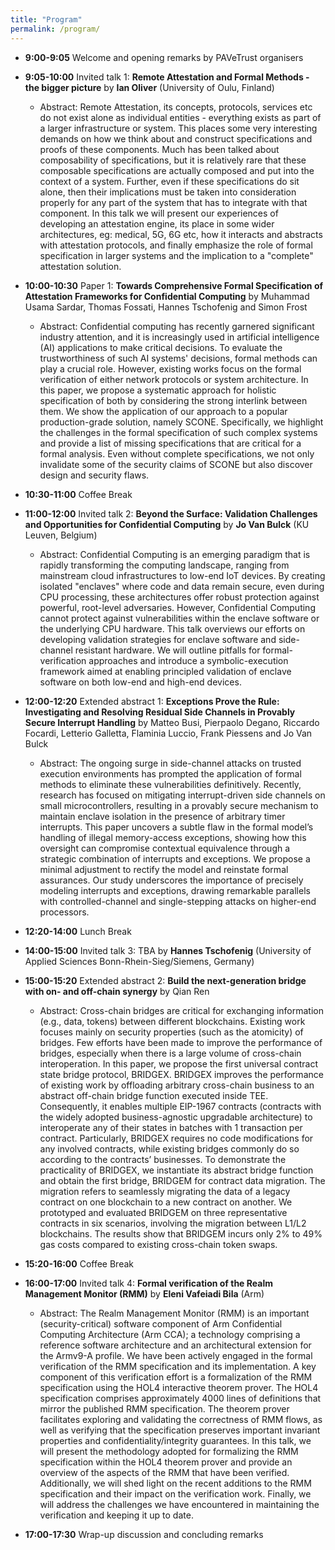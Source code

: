 ```yaml
---
title: "Program"
permalink: /program/
---
```


* **9:00-9:05** Welcome and opening remarks by PAVeTrust organisers

* **9:05-10:00** Invited talk 1: **Remote Attestation and Formal Methods - the bigger picture** by **Ian Oliver** (University of Oulu, Finland)
  * Abstract: Remote Attestation, its concepts, protocols, services etc do not exist alone as individual entities - everything exists as part of a larger infrastructure or system. This places some very interesting demands on how we think about and construct specifications and proofs of these components. Much has been talked about composability of specifications, but it is relatively rare that these composable specifications are actually composed and put into the context of a system. Further, even if these specifications do sit alone, then their implications must be taken into consideration properly for any part of the system that has to integrate with that component.
In this talk we will present our experiences of developing an attestation engine, its place in some wider architectures, eg: medical, 5G, 6G etc,  how it interacts and abstracts with attestation protocols, and finally emphasize the role of formal specification in larger systems and the implication to a "complete" attestation solution.
* **10:00-10:30** Paper 1: **Towards Comprehensive Formal Specification of Attestation Frameworks for Confidential Computing** by Muhammad Usama Sardar, Thomas Fossati, Hannes Tschofenig and Simon Frost
  * Abstract: Confidential computing has recently garnered significant industry attention, and it is increasingly used in artificial intelligence (AI) applications to make critical decisions. To evaluate the trustworthiness of such AI systems' decisions, formal methods can play a crucial role. However, existing works focus on the formal verification of either network protocols or system architecture. In this paper, we propose a systematic approach for holistic specification of both by considering the strong interlink between them. We show the application of our approach to a popular production-grade solution, namely SCONE. Specifically, we highlight the challenges in the formal specification of such complex systems and provide a list of missing specifications that are critical for a formal analysis. Even without complete specifications, we not only invalidate some of the security claims of SCONE but also discover design and security flaws.

* **10:30-11:00** Coffee Break

* **11:00-12:00** Invited talk 2: **Beyond the Surface: Validation Challenges and Opportunities for Confidential Computing** by **Jo Van Bulck** (KU Leuven, Belgium)
  * Abstract: Confidential Computing is an emerging paradigm that is rapidly transforming the computing landscape, ranging from mainstream cloud infrastructures to low-end IoT devices. By creating isolated "enclaves" where code and data remain secure, even during CPU processing, these architectures offer robust protection against powerful, root-level adversaries. However, Confidential Computing cannot protect against vulnerabilities within the enclave software or the underlying CPU hardware.
    This talk overviews our efforts on developing validation strategies for enclave software and side-channel resistant hardware. We will outline pitfalls for formal-verification approaches and introduce a symbolic-execution framework aimed at enabling principled validation of enclave software on both low-end and high-end devices.

* **12:00-12:20** Extended abstract 1: **Exceptions Prove the Rule: Investigating and Resolving Residual Side Channels in Provably Secure Interrupt Handling** by Matteo Busi, Pierpaolo Degano, Riccardo Focardi, Letterio Galletta, Flaminia Luccio, Frank Piessens and Jo Van Bulck
  * Abstract: The ongoing surge in side-channel attacks on trusted execution environments has prompted the application of formal methods to eliminate these vulnerabilities definitively. Recently, research has focused on mitigating interrupt-driven side channels on small microcontrollers, resulting in a provably secure mechanism to maintain enclave isolation in the presence of arbitrary timer interrupts.
This paper uncovers a subtle flaw in the formal model’s handling of illegal memory-access exceptions, showing how this oversight can compromise contextual equivalence through a strategic combination of interrupts and exceptions. We propose a minimal adjustment to rectify the model and reinstate formal assurances. Our study underscores the importance of precisely modeling interrupts and exceptions, drawing remarkable parallels with controlled-channel and single-stepping attacks on higher-end processors.

* **12:20-14:00** Lunch Break

* **14:00-15:00** Invited talk 3: TBA by **Hannes Tschofenig** (University of Applied Sciences Bonn-Rhein-Sieg/Siemens, Germany)
* **15:00-15:20** Extended abstract 2: **Build the next-generation bridge with on- and off-chain synergy** by Qian Ren
  * Abstract: Cross-chain bridges are critical for exchanging information (e.g., data, tokens) between different blockchains. Existing work focuses mainly on security properties (such as the atomicity) of bridges. Few efforts have been made to improve the performance of bridges, especially when there is a large volume of cross-chain interoperation. In this paper, we propose the first universal contract state bridge protocol, BRIDGEX. BRIDGEX improves the performance of existing work by offloading arbitrary cross-chain business to an abstract off-chain bridge function executed inside TEE. Consequently, it enables multiple EIP-1967 contracts (contracts with the widely adopted business-agnostic upgradable architecture) to interoperate any of their states in batches with 1 transaction per contract. Particularly, BRIDGEX requires no code modifications for any involved contracts, while existing bridges commonly do so according to the contracts’ businesses. To demonstrate the practicality of BRIDGEX, we instantiate its abstract bridge function and obtain the first bridge, BRIDGEM for contract data migration. The migration refers to seamlessly migrating the data of a legacy contract on one blockchain to a new contract on another. We prototyped and evaluated BRIDGEM on three representative contracts in six scenarios, involving the migration between L1/L2 blockchains. The results show that BRIDGEM incurs only 2% to 49% gas costs compared to existing cross-chain token swaps.

* **15:20-16:00** Coffee Break

* **16:00-17:00** Invited talk 4: **Formal verification of the Realm Management Monitor (RMM)** by **Eleni Vafeiadi Bila** (Arm)
  * Abstract: The Realm Management Monitor (RMM) is an important (security-critical) software component of Arm Confidential Computing Architecture (Arm CCA); a technology comprising a reference software architecture and an architectural extension for the Armv9-A profile. We have been actively engaged in the formal verification of the RMM specification and its implementation. A key component of this verification effort is a formalization of the RMM specification using the HOL4 interactive theorem prover.
The HOL4 specification comprises approximately 4000 lines of definitions that mirror the published RMM specification. The theorem prover facilitates exploring and validating the correctness of RMM flows, as well as verifying that the specification preserves important invariant properties and confidentiality/integrity guarantees.
In this talk, we will present the methodology adopted for formalizing the RMM specification within the HOL4 theorem prover and provide an overview of the aspects of the RMM that have been verified. Additionally, we will shed light on the recent additions to the RMM specification and their impact on the verification work. Finally, we will address the challenges we have encountered in maintaining the verification and keeping it up to date.
* **17:00-17:30** Wrap-up discussion and concluding remarks
